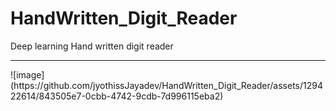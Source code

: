 # HandWritten_Digit_Reader
Deep learning Hand written digit reader
<br/>
<hr/>
![image](https://github.com/jyothissJayadev/HandWritten_Digit_Reader/assets/129422614/843505e7-0cbb-4742-9cdb-7d996115eba2)


